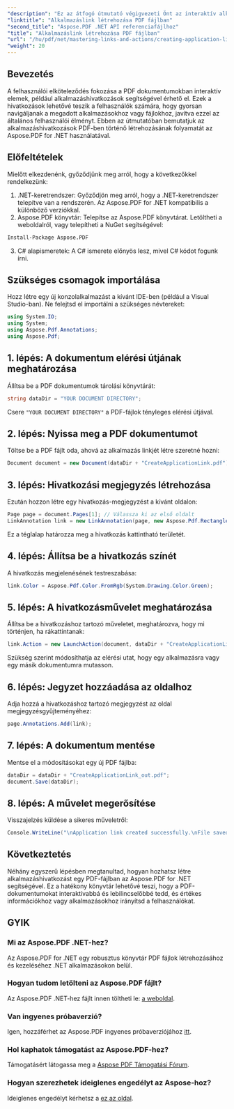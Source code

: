 ```yaml
---
"description": "Ez az átfogó útmutató végigvezeti Önt az interaktív alkalmazáshivatkozások PDF-dokumentumokhoz való hozzáadásának folyamatán az Aspose.PDF for .NET használatával. Növelje a felhasználói elköteleződést azáltal, hogy lehetővé teszi a gyors navigációt a megadott alkalmazásokhoz vagy fájlokhoz."
"linktitle": "Alkalmazáslink létrehozása PDF fájlban"
"second_title": "Aspose.PDF .NET API referenciafájlhoz"
"title": "Alkalmazáslink létrehozása PDF fájlban"
"url": "/hu/pdf/net/mastering-links-and-actions/creating-application-link/"
"weight": 20
---
```


## Bevezetés

A felhasználói elköteleződés fokozása a PDF dokumentumokban interaktív elemek, például alkalmazáshivatkozások segítségével érhető el. Ezek a hivatkozások lehetővé teszik a felhasználók számára, hogy gyorsan navigáljanak a megadott alkalmazásokhoz vagy fájlokhoz, javítva ezzel az általános felhasználói élményt. Ebben az útmutatóban bemutatjuk az alkalmazáshivatkozások PDF-ben történő létrehozásának folyamatát az Aspose.PDF for .NET használatával.

## Előfeltételek

Mielőtt elkezdenénk, győződjünk meg arról, hogy a következőkkel rendelkezünk:

1. .NET-keretrendszer: Győződjön meg arról, hogy a .NET-keretrendszer telepítve van a rendszerén. Az Aspose.PDF for .NET kompatibilis a különböző verziókkal.
2. Aspose.PDF könyvtár: Telepítse az Aspose.PDF könyvtárat. Letöltheti a weboldalról, vagy telepítheti a NuGet segítségével:
```bash
Install-Package Aspose.PDF
```
3. C# alapismeretek: A C# ismerete előnyös lesz, mivel C# kódot fogunk írni.

## Szükséges csomagok importálása

Hozz létre egy új konzolalkalmazást a kívánt IDE-ben (például a Visual Studio-ban). Ne felejtsd el importálni a szükséges névtereket:

```csharp
using System.IO;
using System;
using Aspose.Pdf.Annotations;
using Aspose.Pdf;
```

## 1. lépés: A dokumentum elérési útjának meghatározása

Állítsa be a PDF dokumentumok tárolási könyvtárát:

```csharp
string dataDir = "YOUR DOCUMENT DIRECTORY";
```

Csere `"YOUR DOCUMENT DIRECTORY"` a PDF-fájlok tényleges elérési útjával.

## 2. lépés: Nyissa meg a PDF dokumentumot

Töltse be a PDF fájlt oda, ahová az alkalmazás linkjét létre szeretné hozni:

```csharp
Document document = new Document(dataDir + "CreateApplicationLink.pdf");
```

## 3. lépés: Hivatkozási megjegyzés létrehozása

Ezután hozzon létre egy hivatkozás-megjegyzést a kívánt oldalon:

```csharp
Page page = document.Pages[1]; // Válassza ki az első oldalt
LinkAnnotation link = new LinkAnnotation(page, new Aspose.Pdf.Rectangle(100, 100, 300, 300));
```

Ez a téglalap határozza meg a hivatkozás kattintható területét.

## 4. lépés: Állítsa be a hivatkozás színét

A hivatkozás megjelenésének testreszabása:

```csharp
link.Color = Aspose.Pdf.Color.FromRgb(System.Drawing.Color.Green);
```

## 5. lépés: A hivatkozásművelet meghatározása

Állítsa be a hivatkozáshoz tartozó műveletet, meghatározva, hogy mi történjen, ha rákattintanak:

```csharp
link.Action = new LaunchAction(document, dataDir + "CreateApplicationLink.pdf");
```

Szükség szerint módosíthatja az elérési utat, hogy egy alkalmazásra vagy egy másik dokumentumra mutasson.

## 6. lépés: Jegyzet hozzáadása az oldalhoz

Adja hozzá a hivatkozáshoz tartozó megjegyzést az oldal megjegyzésgyűjteményéhez:

```csharp
page.Annotations.Add(link);
```

## 7. lépés: A dokumentum mentése

Mentse el a módosításokat egy új PDF fájlba:

```csharp
dataDir = dataDir + "CreateApplicationLink_out.pdf";
document.Save(dataDir);
```

## 8. lépés: A művelet megerősítése

Visszajelzés küldése a sikeres műveletről:

```csharp
Console.WriteLine("\nApplication link created successfully.\nFile saved at " + dataDir);
```

## Következtetés

Néhány egyszerű lépésben megtanultad, hogyan hozhatsz létre alkalmazáshivatkozást egy PDF-fájlban az Aspose.PDF for .NET segítségével. Ez a hatékony könyvtár lehetővé teszi, hogy a PDF-dokumentumokat interaktívabbá és lebilincselőbbé tedd, és értékes információkhoz vagy alkalmazásokhoz irányítsd a felhasználókat.

## GYIK

### Mi az Aspose.PDF .NET-hez?
Az Aspose.PDF for .NET egy robusztus könyvtár PDF fájlok létrehozásához és kezeléséhez .NET alkalmazásokon belül.

### Hogyan tudom letölteni az Aspose.PDF fájlt?
Az Aspose.PDF .NET-hez fájlt innen töltheti le: [a weboldal](https://releases.aspose.com/pdf/net/).

### Van ingyenes próbaverzió?
Igen, hozzáférhet az Aspose.PDF ingyenes próbaverziójához [itt](https://releases.aspose.com/).

### Hol kaphatok támogatást az Aspose.PDF-hez?
Támogatásért látogassa meg a [Aspose PDF Támogatási Fórum](https://forum.aspose.com/c/pdf/10).

### Hogyan szerezhetek ideiglenes engedélyt az Aspose-hoz?
Ideiglenes engedélyt kérhetsz a [ez az oldal](https://purchase.aspose.com/temporary-license/).